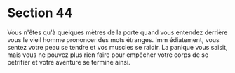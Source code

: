 # Section 44

Vous n'êtes qu'à quelques mètres de la porte quand vous entendez derrière vous le vieil
homme prononcer des mots étranges. Imm édiatement, vous sentez votre peau se tendre et
vos muscles se raidir. La panique vous saisit, mais vous ne pouvez plus rien faire pour
empêcher votre corps de se pétrifier et votre aventure se termine ainsi.